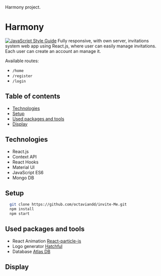 <!-- @format -->

Harmony project.

# Harmony

[![JavaScript Style Guide](https://img.shields.io/badge/code_style-standard-brightgreen.svg)](https://standardjs.com)
Fully responsive, with own server, invitations system web app using React.js, where user can easily manage invitations. Each user can create an account an manage it.

Available routes:

- `/home`
- `/register`
- `/login`

## Table of contents

- [Technologies](#technologies)
- [Setup](#setup)
- [Used packages and tools](#used-packages-and-tools)
- [Display](#display)

## Technologies

- React.js
- Context API
- React Hooks
- Material UI
- JavaScript ES6
- Mongo DB

## Setup

```bash
  git clone https://github.com/octaviandd/invite-Me.git
  npm install
  npm start
```

## Used packages and tools

- React Animation [React-particle-js](https://github.com/Wufe/react-particles-js)
- Logo generator [Hatchful](https://hatchful.shopify.com/)
- Database [Atlas DB](https://www.mongodb.com/cloud/atlas)

## Display
